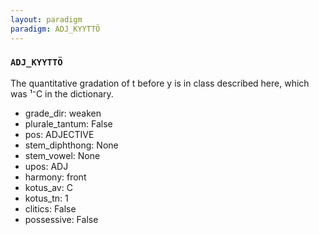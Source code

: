 ```yaml
---
layout: paradigm
paradigm: ADJ_KYYTTÖ
---
```

### ` ADJ_KYYTTÖ `

The quantitative gradation of t before y is in class described here, which was ¹⁻C in the dictionary. 
* grade_dir: weaken
* plurale_tantum: False
* pos: ADJECTIVE
* stem_diphthong: None
* stem_vowel: None
* upos: ADJ
* harmony: front
* kotus_av: C
* kotus_tn: 1
* clitics: False
* possessive: False
